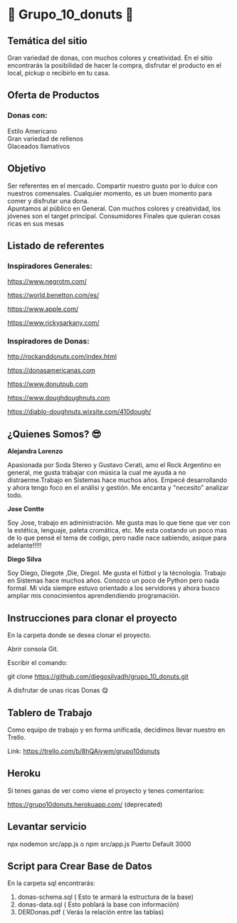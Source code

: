 
<h1> 🍩 Grupo_10_donuts 🍩 </h1>

## Temática del sitio

Gran variedad de donas, con muchos colores y creatividad. En el sitio encontrarás la posibilidad de hacer la compra, disfrutar el producto en el local, pickup o recibirlo en tu casa. 

## Oferta de Productos

### Donas con: 
Estilo Americano\
Gran variedad de rellenos\
Glaceados llamativos

## Objetivo

Ser referentes en el mercado. Compartir nuestro gusto por lo dulce con nuestros comensales. Cualquier momento, es un buen momento para comer y disfrutar una dona. \
Apuntamos al público en General. Con muchos colores y creatividad, los jóvenes son el target principal.
Consumidores Finales que quieran cosas ricas en sus mesas

## Listado de referentes

### Inspiradores Generales:

https://www.negrotm.com/

https://world.benetton.com/es/

https://www.apple.com/

https://www.rickysarkany.com/


### Inspiradores de Donas:

http://rockanddonuts.com/index.html

https://donasamericanas.com

https://www.donutpub.com

https://www.doughdoughnuts.com

https://diablo-doughnuts.wixsite.com/410dough/

## ¿Quienes Somos? :sunglasses:

**Alejandra Lorenzo**

Apasionada por Soda Stereo y Gustavo Cerati, amo el Rock Argentino en general, me gusta trabajar con música la cual me  ayuda a no distraerme.Trabajo en Sistemas hace muchos años. Empecé desarrollando y ahora tengo foco en el análisi y gestión. Me encanta y "necesito" analizar todo.

**Jose Contte**

Soy Jose, trabajo en administración. Me gusta mas lo que tiene que ver con la estética, lenguaje, paleta cromática, etc. Me esta costando un poco mas de lo que pensé el tema de codigo, pero nadie nace sabiendo, asique para adelante!!!!!

**Diego Silva**

Soy Diego, Diegote ,Die, Diegol. Me gusta el fútbol y la técnología. Trabajo en Sistemas hace muchos años. Conozco un poco de Python pero nada formal. Mi vida siempre estuvo orientado a los servidores y ahora busco ampliar mis conocimientos aprendendiendo programación.

## Instrucciones para clonar el proyecto

En la carpeta donde se desea clonar el proyecto.

Abrir consola Git.

Escribir el comando: 

git clone https://github.com/diegosilvadh/grupo_10_donuts.git

A disfrutar de unas ricas Donas :yum:

## Tablero de Trabajo

Como equipo de trabajo y en forma unificada, decidimos llevar nuestro en Trello.

Link: https://trello.com/b/8hQAiywm/grupo10donuts

## Heroku

Si tenes ganas de ver como viene el proyecto y tenes comentarios:

https://grupo10donuts.herokuapp.com/ (deprecated)

## Levantar servicio

npx nodemon src/app.js o npm src/app.js
Puerto Default 3000

## Script para Crear Base de Datos

En la carpeta sql encontrarás:

1. donas-schema.sql ( Esto te armará la estructura de la base)
2. donas-data.sql ( Esto poblará la base con información)
3. DERDonas.pdf ( Verás la relación entre las tablas)
